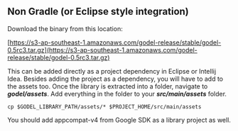 ## Non Gradle (or Eclipse style integration)

Download the binary from this location:

[https://s3-ap-southeast-1.amazonaws.com/godel-release/stable/godel-0.5rc3.tar.gz](https://s3-ap-southeast-1.amazonaws.com/godel-release/stable/godel-0.5rc3.tar.gz)


This can be added directly as a project dependency in Eclipse or Intellij Idea. Besides adding  the project as a dependency, you will have to add to the assets too. Once the library is extracted into a folder, navigate to ***godel/assets***. Add everything in the folder to your ***src/main/assets*** folder.

```
cp $GODEL_LIBRARY_PATH/assets/* $PROJECT_HOME/src/main/assets
```

You should add appcompat-v4 from Google SDK as a library project as well.
